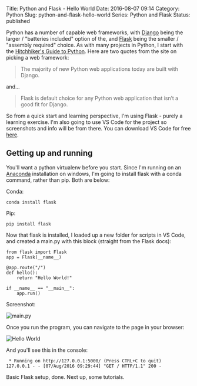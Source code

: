 Title: Python and Flask - Hello World
Date: 2016-08-07 09:14
Category: Python
Slug: python-and-flask-hello-world
Series: Python and Flask
Status: published

Python has a number of capable web frameworks, with [Django](https://www.djangoproject.com/) being the larger / "batteries included" option of the, and [Flask](http://flask.pocoo.org/) being the smaller / "assembly required" choice.  As with many projects in Python, I start with the [Hitchhiker's Guide to Python](http://docs.python-guide.org/en/latest/scenarios/web/).  Here are two quotes from the site on picking a web framework:

> The majority of new Python web applications today are built with Django.

and...

> Flask is default choice for any Python web application that isn’t a good fit for Django.

So from a quick start and learning perspective, I'm using Flask - purely a learning exercise.  I'm also going to use VS Code for the project so screenshots and info will be from there.  You can download VS Code for free [here](https://code.visualstudio.com/).

## Getting up and running

You'll want a python virtualenv before you start.  Since I'm running on an [Anaconda](https://docs.continuum.io/anaconda/) installation on windows, I'm going to install flask with a conda command, rather than pip.  Both are below:

Conda:
```
conda install flask
```

Pip:
```
pip install flask
```

Now that flask is installed, I loaded up a new folder for scripts in VS Code, and created a main.py with this block (straight from the Flask docs):

```
from flask import Flask
app = Flask(__name__)

@app.route("/")
def hello():
    return "Hello World!"

if __name__ == "__main__":
    app.run()
``` 

Screenshot:

![main.py](https://photos.smugmug.com/photos/i-xt677KF/1/O/i-xt677KF.png)

Once you run the program, you can navigate to the page in your browser:

![Hello World](https://photos.smugmug.com/photos/i-TfsSVB3/0/O/i-TfsSVB3.png)

And you'll see this in the console:
```
 * Running on http://127.0.0.1:5000/ (Press CTRL+C to quit)
127.0.0.1 - - [07/Aug/2016 09:29:44] "GET / HTTP/1.1" 200 -
```

Basic Flask setup, done.  Next up, some tutorials.

